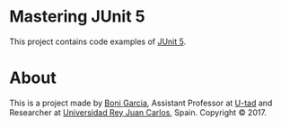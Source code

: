 # Mastering JUnit 5

This project contains code examples of [JUnit 5].

# About

This is a project made by [Boni Garcia], Assistant Professor at [U-tad] and Researcher at [Universidad Rey Juan Carlos], Spain. Copyright &copy; 2017.

[JUnit 5]: http://junit.org/junit5/
[Boni Garcia]: http://bonigarcia.github.io/
[U-tad]: http://www.u-tad.com/
[Universidad Rey Juan Carlos]: https://www.urjc.es/
